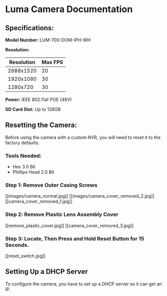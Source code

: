 # Luma Camera Documentation

## Specifications:

**Model Number:** LUM-700-DOM-IPH-WH

**Resolution:**

| Resolution | Max FPS |
|------------|---------|
| 2688x1520  | 20      |
| 1920x1080  | 30      |
| 1280x720   | 30      |

**Power:** IEEE 802.11af POE (48V)

**SD Card Slot:** Up to 128GB

## Resetting the Camera:
Before using the camera with a custom NVR, you will need to reset it to the factory defaults.

### Tools Needed:
* Hex 3.0 Bit
* Phillips Head 2.0 Bit

### Step 1: Remove Outer Casing Screws
[[images/camera_normal.jpg]]
[[images/camera_cover_removed_2.jpg]]
[[camera_cover_removed_1.jpg]]

### Step 2: Remove Plastic Lens Assembly Cover
[[remove_plastic_cover.jpg]]
[[camera_cover_removed_3.jpg]]

### Step 3: Locate, Then Press and Hold Reset Button for 15 Seconds.
[[reset_switch.jpg]]

## Setting Up a DHCP Server

To configure the camera, you have to set up a DHCP server so it can get an IP.
